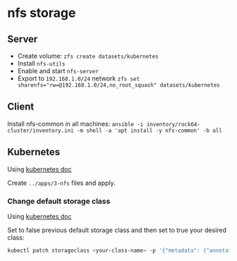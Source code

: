 # nfs storage

## Server

- Create volume: `zfs create datasets/kubernetes`
- Install `nfs-utils`
- Enable and start `nfs-server`
- Export to `192.168.1.0/24` network `zfs set sharenfs="rw=@192.168.1.0/24,no_root_squash" datasets/kubernetes`

## Client

Install nfs-common in all machines: `ansible -i inventory/rock64-cluster/inventory.ini -m shell -a 'apt install -y nfs-common' -b all`

## Kubernetes

Using [kubernetes doc](https://github.com/kubernetes-incubator/external-storage/tree/master/nfs-client)

Create `../apps/3-nfs` files and apply.

### Change default storage class

Using [kubernetes doc](https://kubernetes.io/docs/tasks/administer-cluster/change-default-storage-class)

Set to false previous default storage class and then set to true your desired class:

```bash
kubectl patch storageclass <your-class-name> -p '{"metadata": {"annotations":{"storageclass.kubernetes.io/is-default-class":"true"}}}'
```
